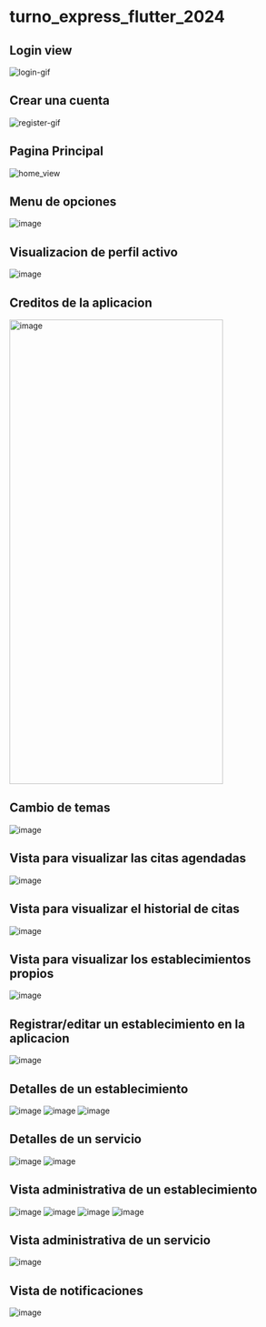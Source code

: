 # turno_express_flutter_2024

<h2>Login view</h2>
<img alt="login-gif" src="https://media4.giphy.com/media/v1.Y2lkPTc5MGI3NjExMGsyc3ltMjJhZmF1bDFjeHQ3c2c0Mjk2MXJtZndvdmw4aGk2bjlnMSZlcD12MV9pbnRlcm5hbF9naWZfYnlfaWQmY3Q9Zw/nHLFtCMSEWjyiXcnCz/giphy.gif"/>

<h2>Crear una cuenta</h2>
<img alt="register-gif" src="https://media4.giphy.com/media/v1.Y2lkPTc5MGI3NjExbnZubzllbDc5a3N1ZmVnZTg0OGdhc3hiaHpibGh5dGc2eWY1dzFvZyZlcD12MV9pbnRlcm5hbF9naWZfYnlfaWQmY3Q9Zw/OgIUKwcTyF1yL3I9w7/giphy.gif"/>



<h2>Pagina Principal</h2>
<img alt="home_view" src="https://media.giphy.com/media/TbOtxfLbxbHJiDn7W0/giphy.gif" />

<h2>Menu de opciones</h2>
<img alt="image" src="https://media.giphy.com/media/RBfeMYl0kCVoVqbN9M/giphy.gif" />

<h2>Visualizacion de perfil activo</h2>
<img alt="image" src="https://media.giphy.com/media/Tda5B71RYyXUnQZjNj/giphy.gif" />

<h2>Creditos de la aplicacion</h2>
<img width="376" height="817" alt="image" src="https://github.com/user-attachments/assets/cb6bc4ac-c976-4313-9cd2-ba11e0818782" />

<h2>Cambio de temas</h2>
<img alt="image" src="https://media.giphy.com/media/qds51ZktC7sotKpixM/giphy.gif" />

<h2>Vista para visualizar las citas agendadas</h2>
<img alt="image" src="https://media.giphy.com/media/3AvIgrKtDHv68IfuUc/giphy.gif" />

<h2>Vista para visualizar el historial de citas</h2>
<img alt="image" src="https://media.giphy.com/media/L467lcLJfqL0NHP9qu/giphy.gif" />

<h2>Vista para visualizar los establecimientos propios</h2>
<img alt="image" src="https://media.giphy.com/media/gwBGfeDyNFqFtWiOdu/giphy.gif" />

<h2>Registrar/editar un establecimiento en la aplicacion</h2>
<img alt="image" src="https://media3.giphy.com/media/v1.Y2lkPTc5MGI3NjExamp5ZG9zejF4Z2V3YjV4YXpiMmtua3Q1bjJiZXI2bnhlNmEzOW5uOSZlcD12MV9pbnRlcm5hbF9naWZfYnlfaWQmY3Q9Zw/OqLcvvZbFkykD3hnUN/giphy.gif"/>

<h2>Detalles de un establecimiento</h2>
<p>
  
  <img alt="image" src="https://media.giphy.com/media/qSKCzTkZS0s0GdIfcX/giphy.gif"/>
  <img alt="image" src="https://media.giphy.com/media/IKhRjnmWWAxwHdtmoD/giphy.gif"/>
  <img alt="image" src="https://media.giphy.com/media/2521NkSa5NpyWJxXJg/giphy.gif"/>
</p>

<h2>Detalles de un servicio</h2>
<p>
  <img alt="image" src="https://media.giphy.com/media/7NTVDI4lPhgtfoeqsF/giphy.gif"/>
  <img alt="image" src="https://media.giphy.com/media/c4JOboIaJRFK6dOx4y/giphy.gif"/>
</p>

<h2>Vista administrativa de un establecimiento</h2>
<p>
  <img alt="image" src="https://media.giphy.com/media/i8loPVquEa8Diz5nrY/giphy.gif">
  <img alt="image" src="https://media.giphy.com/media/WZkG4kOzTAipHsNJmq/giphy.gif">
  <img alt="image" src="https://media.giphy.com/media/NeZmngCphEvCqNoOCw/giphy.gif">
  <img alt="image" src="https://media.giphy.com/media/VJ5qbiTJy3qu1RSkJV/giphy.gif">
</p>

<h2>Vista administrativa de un servicio</h2>
<img alt="image" src="https://media.giphy.com/media/HozwOHkRCr7c7gcf3X/giphy.gif">

<h2>Vista de notificaciones</h2>
<img alt="image" src="https://media.giphy.com/media/n82NBvyZ1zBDkVO1BL/giphy.gif">
